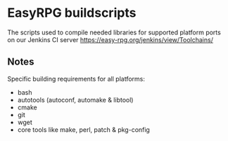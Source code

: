 # EasyRPG buildscripts

The scripts used to compile needed libraries for supported platform ports
on our Jenkins CI server https://easy-rpg.org/jenkins/view/Toolchains/

## Notes

Specific building requirements for all platforms:

 - bash
 - autotools (autoconf, automake & libtool)
 - cmake
 - git
 - wget
 - core tools like make, perl, patch & pkg-config


